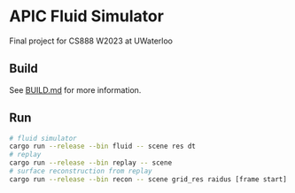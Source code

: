 # APIC Fluid Simulator
Final project for CS888 W2023 at UWaterloo

## Build
See [BUILD.md](https://github.com/LuisaGroup/LuisaCompute/blob/next/BUILD.md) for more information.


## Run
```bash
# fluid simulator
cargo run --release --bin fluid -- scene res dt
# replay
cargo run --release --bin replay -- scene
# surface reconstruction from replay
cargo run --release --bin recon -- scene grid_res raidus [frame start] [frame end] [frame step]
```
